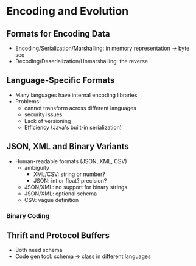 # Encoding and Evolution
   ## Formats for Encoding Data
   * Encoding/Serialization/Marshalling: in memory representation -> byte seq
   * Decoding/Deserialization/Unmarshalling: the reverse

   ## Language-Specific Formats
   * Many languages have internal encoding libraries
   * Problems:
      * cannot transform across different languages
      * security issues
      * Lack of versioning
      * Efficiency (Java's built-in serialization)

   ## JSON, XML and Binary Variants
   * Human-readable formats (JSON, XML, CSV)
     * ambiguity
       * XML/CSV: string or number?
       * JSON: int or float? precision?
     * JSON/XML: no support for binary strings
     * JSON/XML: optional schema
     * CSV: vague definition

   ### Binary Coding

   ## Thrift and Protocol Buffers
   * Both need schema
   * Code gen tool: schema -> class in different languages
